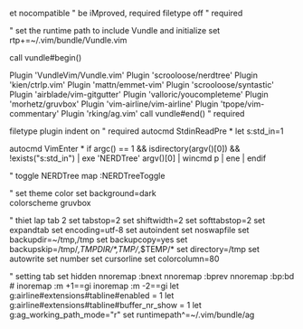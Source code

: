 et nocompatible              " be iMproved, required
filetype off                  " required

" set the runtime path to include Vundle and initialize
set rtp+=~/.vim/bundle/Vundle.vim

call vundle#begin()

Plugin 'VundleVim/Vundle.vim'
Plugin 'scrooloose/nerdtree'
Plugin 'kien/ctrlp.vim'
Plugin 'mattn/emmet-vim'
Plugin 'scrooloose/syntastic'
Plugin 'airblade/vim-gitgutter'
Plugin 'valloric/youcompleteme'
Plugin 'morhetz/gruvbox' 
Plugin 'vim-airline/vim-airline'
Plugin 'tpope/vim-commentary'
Plugin 'rking/ag.vim'
call vundle#end()            " required                                         

filetype plugin indent on    " required
autocmd StdinReadPre * let s:std_in=1


autocmd VimEnter * if argc() == 1 && isdirectory(argv()[0]) && !exists("s:std_in") | exe 'NERDTree' argv()[0] | wincmd p | ene | endif

" toggle NERDTree
map <C-t> :NERDTreeToggle<CR>


" set theme color
set background=dark                                                       
colorscheme gruvbox

" thiet lap tab 2
set tabstop=2
set shiftwidth=2
set softtabstop=2
set expandtab
set encoding=utf-8
set autoindent
set noswapfile
set backupdir=~/tmp,/tmp
set backupcopy=yes
set backupskip=/tmp/*,$TMPDIR/*,$TMP/*,$TEMP/*
set directory=/tmp
set autowrite
set number
set cursorline
set colorcolumn=80

" setting tab
set hidden
nnoremap <C-Right> :bnext<CR>
nnoremap <C-Left> :bprev<CR>
nnoremap <C-X> :bp<CR>:bd #<CR>
inoremap <C-Down> <Esc>:m +1<CR>==gi
inoremap <C-Up> <Esc>:m -2<CR>==gi
let g:airline#extensions#tabline#enabled = 1
let g:airline#extensions#tabline#buffer_nr_show = 1
let g:ag_working_path_mode="r"
set runtimepath^=~/.vim/bundle/ag

